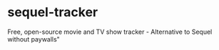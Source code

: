 # sequel-tracker
Free, open-source movie and TV show tracker - Alternative to Sequel without paywalls"
